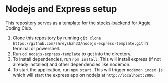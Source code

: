 # Nodejs and Express setup

This repository serves as a template for the [stocks-backend](https://github.com/aggie-coding-club/stocks-backend) for Aggie Coding Club.

1. Clone this repository by running `git clone https://github.com/shreyshah33/nodejs-express-template.git` in terminal or powershell.
2. Run `cd nodejs-express-template` to get into the directory.
3. To install dependencies, run `npm install`. This will install express (if not already installed) and other dependencies like nodemon.
4. To start the application, run `npm start`. This will trigger `nodemon index.js` which will start the express app on nodejs at `http://localhost:8080`.
